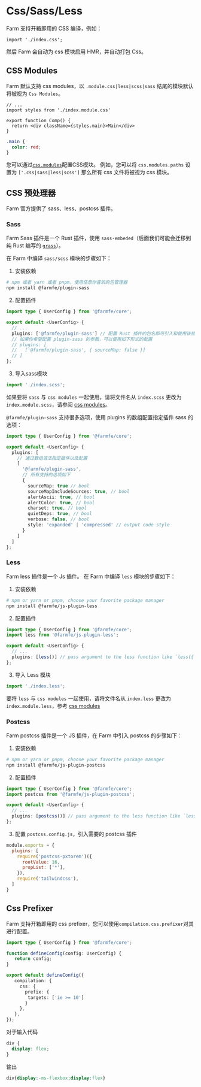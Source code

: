 # Css/Sass/Less
Farm 支持开箱即用的 CSS 编译，例如：

```tsx
import './index.css';
```

然后 Farm 会自动为 css 模块启用 HMR，并自动打包 Css。

## CSS Modules
Farm 默认支持 css modules，以 `.module.css|less|scss|sass` 结尾的模块默认将被视为 `Css Modules`。

```tsx title="comp.tsx"
// ...
import styles from './index.module.css'

export function Comp() {
  return <div className={styles.main}>Main</div>
}
```
```css title="index.module.css"
.main {
  color: red;
}
```

您可以通过[`css.modules`](/docs/config/farm-config#cssmodules)配置CSS模块。 例如，您可以将 `css.modules.paths` 设置为 `['.css|sass|less|scss']` 那么所有 css 文件将被视为 css 模块。

## CSS 预处理器
Farm 官方提供了 sass、less、postcss 插件。

### Sass
Farm Sass 插件是一个 Rust 插件，使用 `sass-embeded`（后面我们可能会迁移到纯 Rust 编写的 [`grass`](https://github.com/connorskees/grass)）。

在 Farm 中编译 `sass/scss` 模块的步骤如下：

1. 安装依赖
```sh
# npm 或者 yarn 或者 pnpm，使用任意你喜欢的包管理器 
npm install @farmfe/plugin-sass
```

2. 配置插件
```ts
import type { UserConfig } from '@farmfe/core';

export default <UserConfig> {
  // ...
  plugins: ['@farmfe/plugin-sass'] // 配置 Rust 插件的包名即可引入和使用该插件
  // 如果你希望配置 plugin-sass 的参数，可以使用如下形式的配置
  // plugins: [
  //   ['@farmfe/plugin-sass', { sourceMap: false }]
  // ]
};
```

3. 导入sass模块
```ts
import './index.scss';
```

如果要将 `sass` 与 `css modules` 一起使用，请将文件名从 `index.scss` 更改为 `index.module.scss`，请参阅 [css modules](#css-modules)。

`@farmfe/plugin-sass` 支持很多选项，使用 plugins 的数组配置指定插件 sass 的选项：

```ts
import type { UserConfig } from '@farmfe/core';

export default <UserConfig> {
  plugins: [
    // 通过数组语法指定插件以及配置
    [
      '@farmfe/plugin-sass',
      // 所有支持的选项如下
      {
        sourceMap: true // bool
        sourceMapIncludeSources: true, // bool
        alertAscii: true, // bool
        alertColor: true, // bool
        charset: true, // bool
        quietDeps: true, // bool
        verbose: false, // bool
        style: 'expanded' | 'compressed' // output code style
      }
    ]
  ]
};
```

### Less
Farm less 插件是一个 Js 插件。 在 Farm 中编译 `less` 模块的步骤如下：

1. 安装依赖
```sh
# npm or yarn or pnpm, choose your favorite package manager
npm install @farmfe/js-plugin-less
```

2. 配置插件
```ts
import type { UserConfig } from '@farmfe/core';
import less from '@farmfe/js-plugin-less';

export default <UserConfig> {
  // ...
  plugins: [less()] // pass argument to the less function like `less({ /* your options */ })` to specify less options
};
```

3. 导入 Less 模块
```ts
import './index.less';
```

要将 `less` 与 `css modules` 一起使用，请将文件名从 `index.less` 更改为 `index.module.less`，参考 [css modules](#css-modules)

### Postcss
Farm postcss 插件是一个 JS 插件，在 Farm 中引入 postcss 的步骤如下：

1. 安装依赖
```sh
# npm or yarn or pnpm, choose your favorite package manager
npm install @farmfe/js-plugin-postcss
```

2. 配置插件
```ts
import type { UserConfig } from '@farmfe/core';
import postcss from '@farmfe/js-plugin-postcss';

export default <UserConfig> {
  // ...
  plugins: [postcss()] // pass argument to the less function like `less({ /* your options */ })` to specify less options
};
```

3. 配置 `postcss.config.js`，引入需要的 postcss 插件

```js title=postcss.config.js
module.exports = {
  plugins: [
    require('postcss-pxtorem')({
      rootValue: 16,
      propList: ['*'],
    }),
    require('tailwindcss'),
  ]
}
```

## Css Prefixer
Farm 支持开箱即用的 css prefixer，您可以使用`compilation.css.prefixer`对其进行配置。

```ts title="farm.config.ts"
import type { UserConfig } from '@farmfe/core';

function defineConfig(config: UserConfig) {
   return config;
}

export default defineConfig({
   compilation: {
     css: {
       prefix: {
        targets: ['ie >= 10']
       }
     },
   },
});
```
对于输入代码
```css
div {
  display: flex;
}
```
输出
```css
div{display:-ms-flexbox;display:flex}
```

